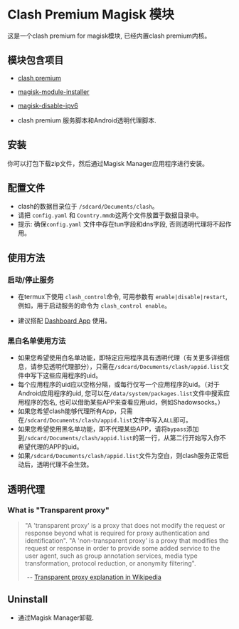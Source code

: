 # Clash Premium Magisk 模块

这是一个clash premium for magisk模块, 已经内置clash premium内核。

## 模块包含项目

* [clash premium](<https://github.com/Dreamacro/clash/releases/tag/premium>)
* [magisk-module-installer](<https://github.com/topjohnwu/magisk-module-installer>)
* [magisk-disable-ipv6](<https://github.com/njallam/magisk-disable-ipv6>)

* clash premium 服务脚本和Android透明代理脚本.

## 安装

你可以打包下载zip文件，然后通过Magisk Manager应用程序进行安装。

## 配置文件

* clash的数据目录位于 `/sdcard/Documents/clash`。
* 请把 `config.yaml` 和 `Country.mmdb`这两个文件放置于数据目录中。
* 提示: 确保`config.yaml` 文件中存在tun字段和dns字段, 否则透明代理将不起作用。

## 使用方法

### 启动/停止服务

* 在termux下使用 `clash_control`命令, 可用参数有 `enable|disable|restart`, 例如，用于启动服务的命令为 `clash_control enable`。

* 建议搭配 [Dashboard App](<https://github.com/Dashboard2/Dashboard>) 使用。

### 黑白名单使用方法

* 如果您希望使用白名单功能，即特定应用程序具有透明代理（有关更多详细信息，请参见透明代理部分），只需在`/sdcard/Documents/clash/appid.list`文件中写下这些应用程序的uid。
* 每个应用程序的uid应以空格分隔，或每行仅写一个应用程序的uid。（对于Android应用程序的uid, 您可以在`/data/system/packages.list`文件中搜索应用程序的包名, 也可以借助某些APP来查看应用uid，例如Shadowsocks。）
* 如果您希望clash能够代理所有App，只需在`/sdcard/Documents/clash/appid.list`文件中写入`ALL`即可。
* 如果您希望使用黑名单功能，即不代理某些APP，请将`bypass`添加到`/sdcard/Documents/clash/appid.list`的第一行，从第二行开始写入你不希望代理的APP的uid。
* 如果`/sdcard/Documents/clash/appid.list`文件为空白，则clash服务正常启动后，透明代理不会生效。

## 透明代理

### What is "Transparent proxy"

> "A 'transparent proxy' is a proxy that does not modify the request or response beyond what is required for proxy authentication and identification". "A 'non-transparent proxy' is a proxy that modifies the request or response in order to provide some added service to the user agent, such as group annotation services, media type transformation, protocol reduction, or anonymity filtering".
>
> ​                                -- [Transparent proxy explanation in Wikipedia](<https://en.wikipedia.org/wiki/Proxy_server#Transparent_proxy>)

## Uninstall

* 通过Magisk Manager卸载.
